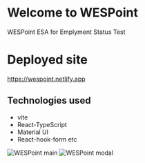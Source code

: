 # Welcome to WESPoint
WESPoint ESA for Emplyment Status Test

# Deployed site
https://wespoint.netlify.app

## Technologies used
- vite
- React-TypeScript
- Material UI
- React-hook-form etc

![WESPoint main](https://github.com/user-attachments/assets/d08fdb09-3d53-414a-a3b7-01a78af1649b)
![WESPoint modal](https://github.com/user-attachments/assets/569f0d9e-a7ba-43da-bb71-f7dc975c19ee)
